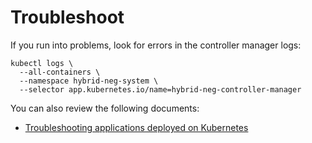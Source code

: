 # Troubleshoot

If you run into problems, look for errors in the controller manager logs:

```shell
kubectl logs \
  --all-containers \
  --namespace hybrid-neg-system \
  --selector app.kubernetes.io/name=hybrid-neg-controller-manager
```

You can also review the following documents:

-   [Troubleshooting applications deployed on Kubernetes](https://kubernetes.io/docs/tasks/debug/debug-application/)
